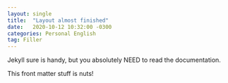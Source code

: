 ```yaml
---
layout: single
title:  "Layout almost finished"
date:   2020-10-12 10:32:00 -0300
categories: Personal English
tag: Filler
---
```


Jekyll sure is handy, but you absolutely NEED to read the documentation.

This front matter stuff is nuts!
